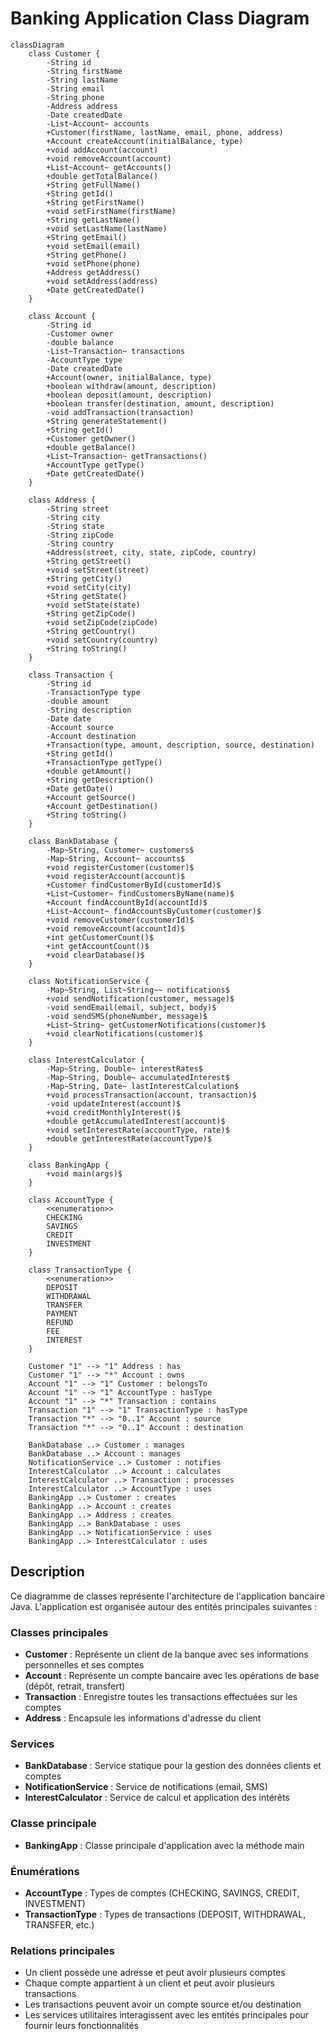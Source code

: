 # Banking Application Class Diagram

```mermaid
classDiagram
    class Customer {
        -String id
        -String firstName
        -String lastName
        -String email
        -String phone
        -Address address
        -Date createdDate
        -List~Account~ accounts
        +Customer(firstName, lastName, email, phone, address)
        +Account createAccount(initialBalance, type)
        +void addAccount(account)
        +void removeAccount(account)
        +List~Account~ getAccounts()
        +double getTotalBalance()
        +String getFullName()
        +String getId()
        +String getFirstName()
        +void setFirstName(firstName)
        +String getLastName()
        +void setLastName(lastName)
        +String getEmail()
        +void setEmail(email)
        +String getPhone()
        +void setPhone(phone)
        +Address getAddress()
        +void setAddress(address)
        +Date getCreatedDate()
    }

    class Account {
        -String id
        -Customer owner
        -double balance
        -List~Transaction~ transactions
        -AccountType type
        -Date createdDate
        +Account(owner, initialBalance, type)
        +boolean withdraw(amount, description)
        +boolean deposit(amount, description)
        +boolean transfer(destination, amount, description)
        -void addTransaction(transaction)
        +String generateStatement()
        +String getId()
        +Customer getOwner()
        +double getBalance()
        +List~Transaction~ getTransactions()
        +AccountType getType()
        +Date getCreatedDate()
    }

    class Address {
        -String street
        -String city
        -String state
        -String zipCode
        -String country
        +Address(street, city, state, zipCode, country)
        +String getStreet()
        +void setStreet(street)
        +String getCity()
        +void setCity(city)
        +String getState()
        +void setState(state)
        +String getZipCode()
        +void setZipCode(zipCode)
        +String getCountry()
        +void setCountry(country)
        +String toString()
    }

    class Transaction {
        -String id
        -TransactionType type
        -double amount
        -String description
        -Date date
        -Account source
        -Account destination
        +Transaction(type, amount, description, source, destination)
        +String getId()
        +TransactionType getType()
        +double getAmount()
        +String getDescription()
        +Date getDate()
        +Account getSource()
        +Account getDestination()
        +String toString()
    }

    class BankDatabase {
        -Map~String, Customer~ customers$
        -Map~String, Account~ accounts$
        +void registerCustomer(customer)$
        +void registerAccount(account)$
        +Customer findCustomerById(customerId)$
        +List~Customer~ findCustomersByName(name)$
        +Account findAccountById(accountId)$
        +List~Account~ findAccountsByCustomer(customer)$
        +void removeCustomer(customerId)$
        +void removeAccount(accountId)$
        +int getCustomerCount()$
        +int getAccountCount()$
        +void clearDatabase()$
    }

    class NotificationService {
        -Map~String, List~String~~ notifications$
        +void sendNotification(customer, message)$
        -void sendEmail(email, subject, body)$
        -void sendSMS(phoneNumber, message)$
        +List~String~ getCustomerNotifications(customer)$
        +void clearNotifications(customer)$
    }

    class InterestCalculator {
        -Map~String, Double~ interestRates$
        -Map~String, Double~ accumulatedInterest$
        -Map~String, Date~ lastInterestCalculation$
        +void processTransaction(account, transaction)$
        -void updateInterest(account)$
        +void creditMonthlyInterest()$
        +double getAccumulatedInterest(account)$
        +void setInterestRate(accountType, rate)$
        +double getInterestRate(accountType)$
    }

    class BankingApp {
        +void main(args)$
    }

    class AccountType {
        <<enumeration>>
        CHECKING
        SAVINGS
        CREDIT
        INVESTMENT
    }

    class TransactionType {
        <<enumeration>>
        DEPOSIT
        WITHDRAWAL
        TRANSFER
        PAYMENT
        REFUND
        FEE
        INTEREST
    }

    Customer "1" --> "1" Address : has
    Customer "1" --> "*" Account : owns
    Account "1" --> "1" Customer : belongsTo
    Account "1" --> "1" AccountType : hasType
    Account "1" --> "*" Transaction : contains
    Transaction "1" --> "1" TransactionType : hasType
    Transaction "*" --> "0..1" Account : source
    Transaction "*" --> "0..1" Account : destination
    
    BankDatabase ..> Customer : manages
    BankDatabase ..> Account : manages
    NotificationService ..> Customer : notifies
    InterestCalculator ..> Account : calculates
    InterestCalculator ..> Transaction : processes
    InterestCalculator ..> AccountType : uses
    BankingApp ..> Customer : creates
    BankingApp ..> Account : creates
    BankingApp ..> Address : creates
    BankingApp ..> BankDatabase : uses
    BankingApp ..> NotificationService : uses
    BankingApp ..> InterestCalculator : uses
```

## Description

Ce diagramme de classes représente l'architecture de l'application bancaire Java. L'application est organisée autour des entités principales suivantes :

### Classes principales

- **Customer** : Représente un client de la banque avec ses informations personnelles et ses comptes
- **Account** : Représente un compte bancaire avec les opérations de base (dépôt, retrait, transfert)
- **Transaction** : Enregistre toutes les transactions effectuées sur les comptes
- **Address** : Encapsule les informations d'adresse du client

### Services

- **BankDatabase** : Service statique pour la gestion des données clients et comptes
- **NotificationService** : Service de notifications (email, SMS)
- **InterestCalculator** : Service de calcul et application des intérêts

### Classe principale

- **BankingApp** : Classe principale d'application avec la méthode main

### Énumérations

- **AccountType** : Types de comptes (CHECKING, SAVINGS, CREDIT, INVESTMENT)
- **TransactionType** : Types de transactions (DEPOSIT, WITHDRAWAL, TRANSFER, etc.)

### Relations principales

- Un client possède une adresse et peut avoir plusieurs comptes
- Chaque compte appartient à un client et peut avoir plusieurs transactions
- Les transactions peuvent avoir un compte source et/ou destination
- Les services utilitaires interagissent avec les entités principales pour fournir leurs fonctionnalités
